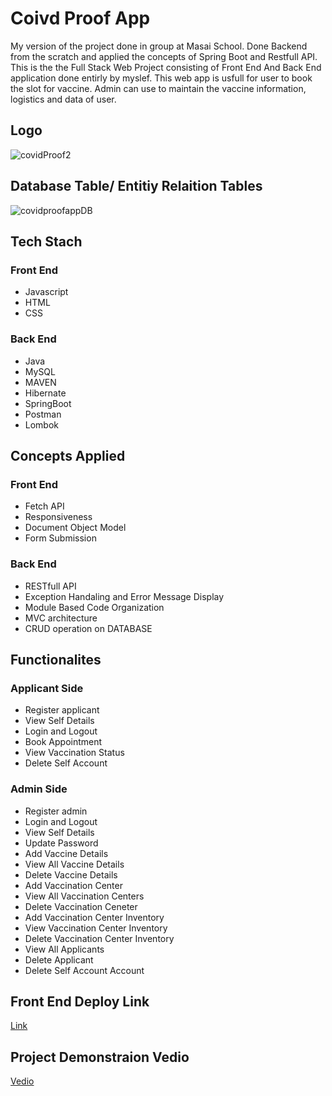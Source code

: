 # Coivd Proof App
My version of the project done in group at Masai School. Done Backend from the scratch and applied the concepts of Spring Boot and Restfull API.
This is the the Full Stack Web Project consisting of Front End And Back End application done entirly by myslef. 
This web app is usfull for user to book the slot for vaccine. Admin can use to maintain the vaccine information, logistics and data of user.

## Logo
![covidProof2](https://user-images.githubusercontent.com/107981122/212028549-4bc9b0e7-7a14-4a05-8e00-b4c7065bca37.png)

## Database Table/ Entitiy Relaition Tables
![covidproofappDB](https://user-images.githubusercontent.com/107981122/212029039-5e79394d-5ccc-4897-bfb1-c0e585a2a9d7.png)

## Tech Stach

 ### Front End
 * Javascript
 * HTML
 * CSS
 
 ### Back End
 * Java
 * MySQL
 * MAVEN
 * Hibernate
 * SpringBoot
 * Postman
 * Lombok
 
 ## Concepts Applied
 
  ### Front End
  * Fetch API
  * Responsiveness
  * Document Object Model
  * Form Submission
  
  ### Back End
  * RESTfull API
  * Exception Handaling and Error Message Display
  * Module Based Code Organization
  * MVC architecture
  * CRUD operation on DATABASE
  
 ## Functionalites
 
  ### Applicant Side
  * Register applicant
  * View Self Details
  * Login and Logout
  * Book Appointment
  * View Vaccination Status
  * Delete Self Account
  
  ### Admin Side
  * Register admin
  * Login and Logout
  * View Self Details
  * Update Password
  * Add Vaccine Details
  * View All Vaccine Details
  * Delete Vaccine Details
  * Add Vaccination Center
  * View All Vaccination Centers
  * Delete Vaccination Ceneter
  * Add Vaccination Center Inventory
  * View Vaccination Center Inventory
  * Delete Vaccination Center Inventory
  * View All Applicants
  * Delete Applicant
  * Delete Self Account Account
  
 ## Front End Deploy Link
 [Link](https://covidproofapp.netlify.app)
 
 ## Project Demonstraion Vedio
 [Vedio](https://drive.google.com/file/d/1l8RTxql9P0tVijJ3Gvblk7uOXtrs0u2C/view?usp=sharing)
 
  
  
  
  
